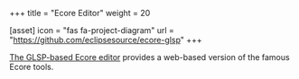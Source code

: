 +++
title = "Ecore Editor"
weight = 20

[asset]
  icon = "fas fa-project-diagram"
  url = "https://github.com/eclipsesource/ecore-glsp"
+++

[The GLSP-based Ecore editor](https://github.com/eclipsesource/ecore-glsp) provides a web-based version of the famous Ecore tools.